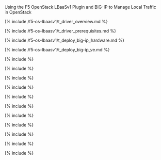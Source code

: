 Using the F5 OpenStack LBaaSv1 Plugin and BIG-IP to Manage Local Traffic in OpenStack

{% include /f5-os-lbaasv1/t_driver_overview.md %}

{% include  /f5-os-lbaasv1/t_driver_prerequisites.md %}

{% include /f5-os-lbaasv1/t_deploy_big-ip_hardware.md %}

{% include /f5-os-lbaasv1/t_deploy_big-ip_ve.md %}

{% include  %}

{% include  %}

{% include  %}

{% include  %}

{% include  %}

{% include  %}

{% include  %}

{% include  %}

{% include  %}

{% include  %}

{% include  %}